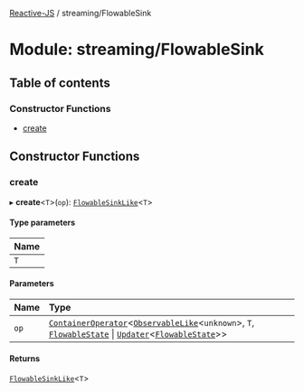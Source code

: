 [Reactive-JS](../README.md) / streaming/FlowableSink

# Module: streaming/FlowableSink

## Table of contents

### Constructor Functions

- [create](streaming_FlowableSink.md#create)

## Constructor Functions

### create

▸ **create**<`T`\>(`op`): [`FlowableSinkLike`](../interfaces/streaming.FlowableSinkLike.md)<`T`\>

#### Type parameters

| Name |
| :------ |
| `T` |

#### Parameters

| Name | Type |
| :------ | :------ |
| `op` | [`ContainerOperator`](containers.md#containeroperator)<[`ObservableLike`](../interfaces/rx.ObservableLike.md)<`unknown`\>, `T`, [`FlowableState`](streaming.md#flowablestate) \| [`Updater`](functions.md#updater)<[`FlowableState`](streaming.md#flowablestate)\>\> |

#### Returns

[`FlowableSinkLike`](../interfaces/streaming.FlowableSinkLike.md)<`T`\>
